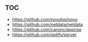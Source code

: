 TOC
---
* https://github.com/novuhq/novu
* https://github.com/netdata/netdata
* https://github.com/caronc/apprise
* https://github.com/gotify/server
